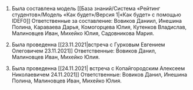 1. Была составлена модель [[База знаний/Система «Рейтинг студентов»/Модель «Как будет»/Версия 1|«Как будет» с помощью IDEF0]]
	Ответственные за составление: Вовиков Даниил, Инешина Полина, Караваева Дарья, Комогорцева Юлия, Кутенков Владислав, Малиновцев Иван, Михейко Юлия, Садовникова Мария.
	
2. Была проведенна [[23.11.2021|встреча с Гурковым Евгением Олеговичем 23.11.2021]]
	Ответственные: Вовиков Данил, Малиновцев Иван, Михейко Юлия.
	
3. Была проведенна [[24.11.2021| встреча с Копайгородским Алексеем Николаевичем 24.11.2021]]
	Ответственные: Вовиков Данил, Инешина Полина, Малиновцев Иван, Михейко Юлия.
